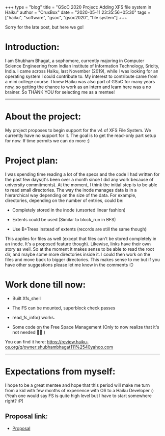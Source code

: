 +++
type = "blog"
title = "GSoC 2020 Project: Adding XFS file system in Haiku"
author = "CruxBox"
date = "2020-05-11 23:35:56+05:30"
tags = ["haiku", "software", "gsoc", "gsoc2020", "file system"]
+++


Sorry for the late post, but here we go!

# Introduction:

I am Shubham Bhagat, a sophomore, currently majoring in Computer Science Engineering from Indian Institute of Information Technology, Sricity, India.
I came across Haiku, last November (2019), while I was looking for an operating system I could contribute to. My interest to contribute came from a mini college course. I knew Haiku was also part of GSoC for many years now, so getting the chance to work as an intern and learn here was a no brainer. So THANK YOU for selecting me as a mentee!

---

# About the project:

My project proposes to begin support for the v4 of XFS File System. We currently have no support for it. The goal is to get the read-only part setup for now. If time permits we can do more :)

# Project plan:

I was spending time reading a lot of the specs and the code I had written for the past few days(it's been over a month since I did any work because of university commitments). At the moment, I think the initial step is to be able to read small directories. The way the inode manages data is in a hierarchical way depending on the size of the data. For example, directories, depending on the number of entries, could be:

- Completely stored in the inode (unsorted linear fashion)

- Extents could be used (Similar to block_run in BFS)

- Use B+Trees instead of extents (records are still the same though)

This applies for files as well (except that files can't be stored completely in an inode. It's a proposed feature though). Likewise, links have their own story as well.
So at the moment it makes sense to be able to read the root dir, and maybe some more directories inside it. I could then work on the files and move back to bigger directories. This makes sense to me but if you have other suggestions please let me know in the comments :D

# Work done till now:

- Built Xfs_shell

- The FS can be mounted, superblock check passes

- read_fs_info() works.

- Some code on the Free Space Management (Only to now realize that it's not needed :man_facepalming: )

You can find it here: https://review.haiku-os.org/q/owner:shubhambhagat111%2540yahoo.com

---

# Expectations from myself:

I hope to be a great mentee and hope that this period will make me turn from a kid with few months of experience with OS to a Haiku Developer :) (Yeah one would say FS is quite high level but I have to start somewhere right? :P)

## Proposal link:
- [Proposal](https://storage.googleapis.com/summerofcode-prod.appspot.com/gsoc/core_project/doc/6304642104819712_1585373457_Proposal.pdf?Expires=1589306631&GoogleAccessId=summerofcode-prod%40appspot.gserviceaccount.com&Signature=f%2BCOrZ5NeZykbTRhb7F%2FH5SDX%2FLcdNCGt21B4QPs4VcZsVjwG3iV9qwvqCCY%2Bq1tbZL%2FdYdlI0WuCNgucUHNlDXL2nQ2yvsCe2M0S3S6XCh9HlzldJd0GwKd1xFFU4N0WysPxBet9SRLg7x11eMQ3x7cEWLAZar%2F1v%2Fib0RYpl2TLsh0D3dBOuUHYTbbY%2FKBEBRh0lckTN47LhLeJzlRBCMcFmUyP1zlWAhL6kycLZUtpOuo1fptgdZWSggQJaU6rPwqmRrUqDfdi7pobHFputVkNhcJI0cpGCe2hdCvCxChUvX7w8yTnh7S9VSnzlS8MgyM%2F9HMrFpsv%2FCCIP5FYQ%3D%3D)

